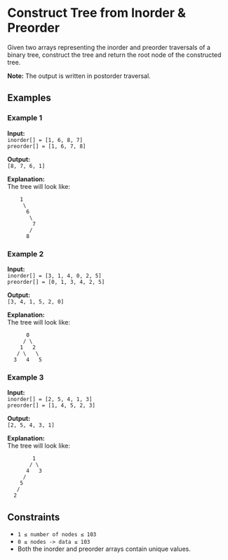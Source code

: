 # Construct Tree from Inorder & Preorder

Given two arrays representing the inorder and preorder traversals of a binary tree, construct the tree and return the root node of the constructed tree.

**Note:** The output is written in postorder traversal.

## Examples

### Example 1
**Input:**  
`inorder[] = [1, 6, 8, 7]`  
`preorder[] = [1, 6, 7, 8]`  

**Output:**  
`[8, 7, 6, 1]`  

**Explanation:**  
The tree will look like:
```
    1
     \
      6
       \
        7
       /
      8
```

### Example 2
**Input:**  
`inorder[] = [3, 1, 4, 0, 2, 5]`  
`preorder[] = [0, 1, 3, 4, 2, 5]`  

**Output:**  
`[3, 4, 1, 5, 2, 0]`  

**Explanation:**  
The tree will look like:
```
      0
     / \
    1   2
   / \   \
  3   4   5
```

### Example 3
**Input:**  
`inorder[] = [2, 5, 4, 1, 3]`  
`preorder[] = [1, 4, 5, 2, 3]`  

**Output:**  
`[2, 5, 4, 3, 1]`  

**Explanation:**  
The tree will look like:
```
        1
       / \
      4   3
     /
    5
   /
  2
```

## Constraints
- `1 ≤ number of nodes ≤ 103`
- `0 ≤ nodes -> data ≤ 103`
- Both the inorder and preorder arrays contain unique values.